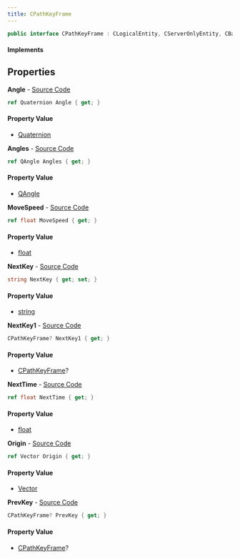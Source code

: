 ```yaml
---
title: CPathKeyFrame
---
```


```csharp
public interface CPathKeyFrame : CLogicalEntity, CServerOnlyEntity, CBaseEntity, CEntityInstance, ISchemaClass<CEntityInstance>, ISchemaClass<CBaseEntity>, ISchemaClass<CServerOnlyEntity>, ISchemaClass<CLogicalEntity>, ISchemaClass<CPathKeyFrame>, ISchemaField, ISchemaClass, INativeHandle
```

#### Implements

## Properties

**Angle** - [Source Code](https://github.com/swiftly-solution/swiftlys2/blob/main/managed/src/SwiftlyS2.Generated/Schemas/Interfaces/CPathKeyFrame.cs#L20)

```csharp
ref Quaternion Angle { get; }
```

#### Property Value

- [Quaternion](/docs/api/shared/natives/quaternion)

**Angles** - [Source Code](https://github.com/swiftly-solution/swiftlys2/blob/main/managed/src/SwiftlyS2.Generated/Schemas/Interfaces/CPathKeyFrame.cs#L18)

```csharp
ref QAngle Angles { get; }
```

#### Property Value

- [QAngle](/docs/api/shared/natives/qangle)

**MoveSpeed** - [Source Code](https://github.com/swiftly-solution/swiftlys2/blob/main/managed/src/SwiftlyS2.Generated/Schemas/Interfaces/CPathKeyFrame.cs#L30)

```csharp
ref float MoveSpeed { get; }
```

#### Property Value

- [float](https://learn.microsoft.com/dotnet/api/system.single)

**NextKey** - [Source Code](https://github.com/swiftly-solution/swiftlys2/blob/main/managed/src/SwiftlyS2.Generated/Schemas/Interfaces/CPathKeyFrame.cs#L22)

```csharp
string NextKey { get; set; }
```

#### Property Value

- [string](https://learn.microsoft.com/dotnet/api/system.string)

**NextKey1** - [Source Code](https://github.com/swiftly-solution/swiftlys2/blob/main/managed/src/SwiftlyS2.Generated/Schemas/Interfaces/CPathKeyFrame.cs#L26)

```csharp
CPathKeyFrame? NextKey1 { get; }
```

#### Property Value

- [CPathKeyFrame](/docs/api/shared/schemadefinitions/cpathkeyframe)?

**NextTime** - [Source Code](https://github.com/swiftly-solution/swiftlys2/blob/main/managed/src/SwiftlyS2.Generated/Schemas/Interfaces/CPathKeyFrame.cs#L24)

```csharp
ref float NextTime { get; }
```

#### Property Value

- [float](https://learn.microsoft.com/dotnet/api/system.single)

**Origin** - [Source Code](https://github.com/swiftly-solution/swiftlys2/blob/main/managed/src/SwiftlyS2.Generated/Schemas/Interfaces/CPathKeyFrame.cs#L16)

```csharp
ref Vector Origin { get; }
```

#### Property Value

- [Vector](/docs/api/shared/natives/vector)

**PrevKey** - [Source Code](https://github.com/swiftly-solution/swiftlys2/blob/main/managed/src/SwiftlyS2.Generated/Schemas/Interfaces/CPathKeyFrame.cs#L28)

```csharp
CPathKeyFrame? PrevKey { get; }
```

#### Property Value

- [CPathKeyFrame](/docs/api/shared/schemadefinitions/cpathkeyframe)?

